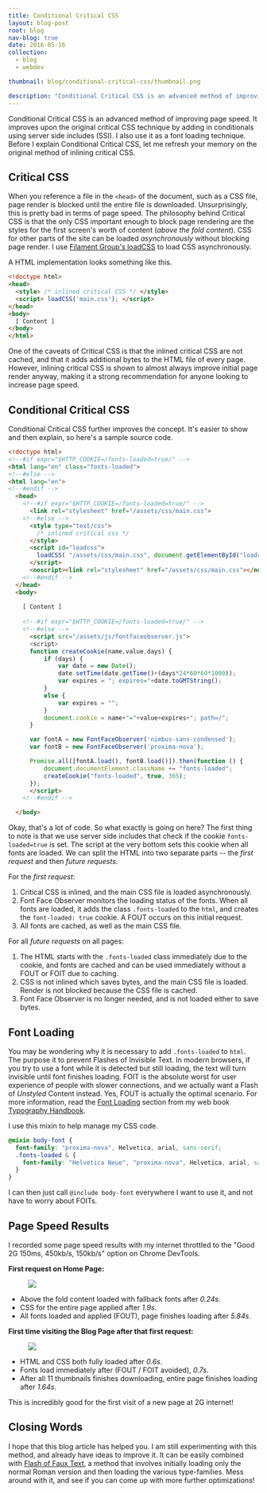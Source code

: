 ```yaml
---
title: Conditional Critical CSS
layout: blog-post
root: blog
nav-blog: true
date: 2016-05-16
collection:
  - blog
  - webdev

thumbnail: blog/conditional-critical-css/thumbnail.png

description: "Conditional Critical CSS is an advanced method of improving page speed. It improves upon the original critical CSS technique by adding in conditionals using server side includes (SSI)."
---
```



Conditional Critical CSS is an advanced method of improving page speed. It improves upon the original critical CSS technique by adding in conditionals using server side includes (SSI). I also use it as a font loading technique. Before I explain Conditional Critical CSS, let me refresh your memory on the original method of inlining critical CSS.

## Critical CSS

When you reference a file in the `<head>` of the document, such as a CSS file, page render is blocked until the entire file is downloaded. Unsurprisingly, this is pretty bad in terms of page speed. The philosophy behind Critical CSS is that the only CSS important enough to block page rendering are the styles for the first screen's worth of content (*above the fold content*). CSS for other parts of the site can be loaded *asynchronously* without blocking page render. I use [Filament Group's loadCSS](https://github.com/filamentgroup/loadCSS) to load CSS asynchronously.


A HTML implementation looks something like this.

```html
<!doctype html>
<head>
  <style> /* inlined critical CSS */ </style>
  <script> loadCSS('main.css'); </script>
</head>
<body>
  [ Content ]
</body>
</html>
````

One of the caveats of Critical CSS is that the inlined critical CSS are not cached, and that it adds additional bytes to the HTML file of every page. However, inlining critical CSS is shown to almost always improve initial page render anyway, making it a strong recommendation for anyone looking to increase page speed.


## Conditional Critical CSS

Conditional Critical CSS further improves the concept. It's easier to show and then explain, so here's a sample source code.

```html
<!doctype html>
<!--#if expr="$HTTP_COOKIE=/fonts-loaded=true/" -->
<html lang="en" class="fonts-loaded">
<!--#else -->
<html lang="en">
<!--#endif -->
  <head> 
    <!--#if expr="$HTTP_COOKIE=/fonts-loaded=true/" -->
      <link rel="stylesheet" href="/assets/css/main.css">
    <!--#else -->
      <style type="text/css">
        /* inlined critical css */
      </style>
      <script id="loadcss">
        loadCSS( "/assets/css/main.css", document.getElementById("loadcss") );
      </script>
      <noscript><link rel="stylesheet" href="/assets/css/main.css"></noscript>
    <!--#endif -->
  </head>
  <body>
    
    [ Content ]
    
    <!--#if expr="$HTTP_COOKIE=/fonts-loaded=true/" -->
    <!--#else -->
      <script src="/assets/js/fontfaceobserver.js">
      <script>
      function createCookie(name,value,days) {
          if (days) {
              var date = new Date();
              date.setTime(date.getTime()+(days*24*60*60*1000));
              var expires = "; expires="+date.toGMTString();
          } 
          else {
              var expires = "";
          }
          document.cookie = name+"="+value+expires+"; path=/";
      }

      var fontA = new FontFaceObserver('nimbus-sans-condensed');
      var fontB = new FontFaceObserver('proxima-nova');

      Promise.all([fontA.load(), fontB.load()]).then(function () {
          document.documentElement.className += "fonts-loaded";
          createCookie("fonts-loaded", true, 365);
      });
      </script>
    <!--#endif -->

  </body>
```


Okay, that's a lot of code. So what exactly is going on here? The first thing to note is that we use server side includes that check if the cookie `fonts-loaded=true` is set. The script at the very bottom sets this cookie when all fonts are loaded. We can split the HTML into two separate parts -- the *first request* and then *future requests*.

For the *first request*:

1. Critical CSS is inlined, and the main CSS file is loaded asynchronously.
2. Font Face Observer monitors the loading status of the fonts. When all fonts are loaded, it adds the class `.fonts-loaded` to the `html`, and creates the `font-loaded: true` cookie. A FOUT occurs on this initial request.
3. All fonts are cached, as well as the main CSS file.

For all *future requests* on all pages:

1. The HTML starts with the `.fonts-loaded` class immediately due to the cookie, and fonts are cached and can be used immediately without a FOUT or FOIT due to caching.
2. CSS is not inlined which saves bytes, and the main CSS file is loaded. Render is not blocked because the CSS file is cached.
3. Font Face Observer is no longer needed, and is not loaded either to save bytes.


## Font Loading

You may be wondering why it is necessary to add `.fonts-loaded` to `html`. The purpose it to prevent Flashes of Invisible Text. In modern browsers, if you try to use a font while it is detected but still loading, the text will turn invisible until font finishes loading. FOIT is the absolute worst for user experience of people with slower connections, and we actually want a Flash of *Unstyled* Content instead. Yes, FOUT is actually the optimal scenario. For more information, read the [Font Loading](http://typographyhandbook.com/#font-loading) section from my web book [Typography Handbook](http://typographyhandbook.com/).


I use this mixin to help manage my CSS code. 

```scss
@mixin body-font {
  font-family: "proxima-nova", Helvetica, arial, sans-serif;
  .fonts-loaded & {
    font-family: "Helvetica Neue", "proxima-nova", Helvetica, arial, sans-serif;
  }  
}
```


I can then just call `@include body-font` everywhere I want to use it, and not have to worry about FOITs.


## Page Speed Results


I recorded some page speed results with my internet throttled to the "Good 2G 150ms, 450kb/s, 150kb/s" option on Chrome DevTools.

**First request on Home Page:**

<figure>
<img src="/assets/images/blog/conditional-critical-css/first.jpg">
</figure>


* Above the fold content loaded with fallback fonts after *0.24s*. 
* CSS for the entire page applied after *1.9s*.
* All fonts loaded and applied (FOUT), page finishes loading after *5.84s*.

**First time visiting the Blog Page after that first request:**

<figure>
<img src="/assets/images/blog/conditional-critical-css/second.jpg">
</figure>

* HTML and CSS both fully loaded after *0.6s*. 
* Fonts load immediately after (FOUT / FOIT avoided), *0.7s*.
* After all 11 thumbnails finishes downloading, entire page finishes loading after *1.64s*.

This is incredibly good for the first visit of a new page at 2G internet!

## Closing Words

I hope that this blog article has helped you. I am still experimenting with this method, and already have ideas to improve it. It can be easily combined with [Flash of Faux Text](https://www.zachleat.com/web/foft/), a method that involves initially loading only the normal Roman version and then loading the various type-families. Mess around with it, and see if you can come up with more further optimizations!